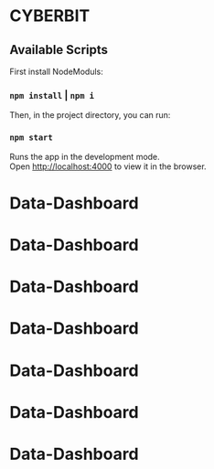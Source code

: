 # CYBERBIT

## Available Scripts

First install NodeModuls: 

### `npm install` | `npm i`

Then, in the project directory, you can run:

### `npm start`

Runs the app in the development mode.<br>
Open [http://localhost:4000](http://localhost:4000) to view it in the browser.
# Data-Dashboard
# Data-Dashboard
# Data-Dashboard
# Data-Dashboard
# Data-Dashboard
# Data-Dashboard
# Data-Dashboard
